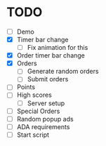 # TODO

- [ ] Demo
- [x] Timer bar change
  - [ ] Fix animation for this 
- [x] Order timer bar change
- [x] Orders
  - [ ] Generate random orders
  - [ ] Submit orders
- [ ] Points
- [ ] High scores
  - [ ] Server setup
- [ ] Special Orders
- [ ] Random popup ads
- [ ] ADA requirements
- [ ] Start script
